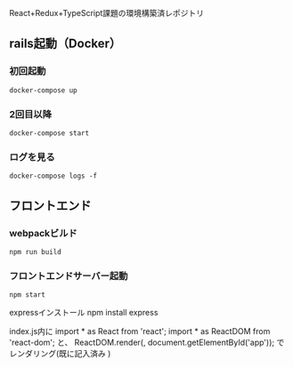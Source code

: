 React+Redux+TypeScript課題の環境構築済レポジトリ

## rails起動（Docker）
### 初回起動
`docker-compose up`
### 2回目以降
`docker-compose start`
### ログを見る
`docker-compose logs -f`

## フロントエンド
### webpackビルド
`npm run build`
### フロントエンドサーバー起動
`npm start`

expressインストール
npm install express

index.js内に
import * as React from 'react';
import * as ReactDOM from 'react-dom';
と、
ReactDOM.render(<App />, document.getElementById('app'));
でレンダリング(既に記入済み
  )
